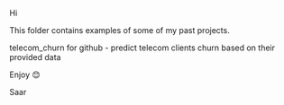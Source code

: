 Hi

This folder contains examples of some of my past projects.

telecom_churn for github - predict telecom clients churn based on their provided data

Enjoy 😊

Saar
